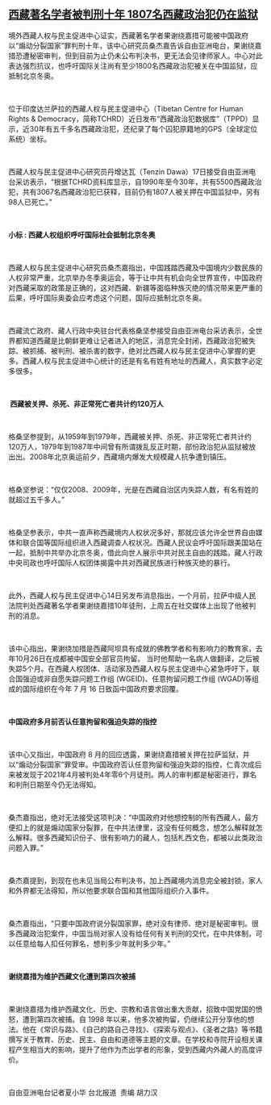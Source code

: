 <!--1639733569000-->
[西藏著名学者被判刑十年  1807名西藏政治犯仍在监狱](https://www.rfa.org/mandarin/yataibaodao/shaoshuminzu/hx1-12172021043242.html)
------

<p>境外西藏人权与民主促进中心证实，西藏著名学者果谢绕嘉措可能被中国政府以“煽动分裂国家”罪判刑十年，该中心研究员桑杰嘉告诉自由亚洲电台，果谢绕嘉措恐遭秘密审判，但到目前为止仍未公布判决书，更无法会见律师家人。中心对此表达强烈抗议，也呼吁国际关注尚有至少1800名西藏政治犯被关在中国监狱，应抵制北京冬奥。</p><p> </p><p>位于印度达兰萨拉的西藏人权与民主促进中心（Tibetan Centre for Human Rights &amp; Democracy，简称TCHRD）近日发布“西藏政治犯数据库”（TPPD）显示，近30年有五千多名西藏政治犯，还纪录了每个囚犯原籍地的GPS（全球定位系统）坐标。</p><p> </p><p>西藏人权与民主促进中心研究员丹增达瓦（Tenzin Dawa）17日接受自由亚洲电台采访表示，“根据TCHRD资料库显示，自1990年至今30年，共有5500西藏政治犯，共有3067名西藏政治犯已获释，目前仍有1807人被关押在中国监狱中，另有98人已死亡。”</p><p> </p><p><strong>小标</strong><strong> : </strong><strong>西藏人权组织呼吁国际社会抵制北京冬奥</strong></p><p> </p><p>西藏人权与民主促进中心研究员桑杰嘉指出，中国践踏西藏及中国境内少数民族的人权非常严重，北京举办冬季奥运会，等于让中共有机会向全世界宣传，中国政府对西藏采取的政策是正确的，这对西藏、新疆等面临种族灭绝的情况带来更严重的后果，呼吁国际奥委会应考虑这个问题，国际应抵制北京冬奥。</p><p> </p><p>西藏流亡政府、藏人行政中央驻台代表格桑坚参接受自由亚洲电台采访表示，全世界都知道西藏是比朝鲜更难让记者进入的地区，消息完全封闭，西藏政治犯被失踪、被抓捕、被判刑、被杀害的数字，绝对比西藏人权与民主促进中心掌握的更多。西藏人权与民主促进中心统计的还是有名有姓有地址的西藏人，真实数字必定多很多。</p><p> </p><p><strong> </strong><strong>西藏被关押、杀死、非正常死亡者共计约</strong><strong>120</strong><strong>万人</strong></p><p> </p><p>格桑坚参提到，从1959年到1979年，西藏被关押、杀死、非正常死亡者共计约120万人，1979年到1987年中间曾有所谓拨乱反正时期，部份政治犯从监狱被放出出。2008年北京奥运前夕，西藏境内爆发大规模藏人抗争遭到镇压。</p><p> </p><p>格桑坚参说：“仅仅2008、2009年，光是在西藏自治区内失踪人数，有名有姓的就超过五千多人。”</p><p> </p><p>格桑坚参表示，中共一直声称西藏境内人权状况多好，那就应该允许全世界自由媒体和联合国等国际组织进入西藏调查人权状况。西藏人民议会呼吁国际跟美国站在一起，抵制中共举办北京冬奥，借此向世人展示中共对民主自由的践踏。藏人行政中央司政也呼吁国际人权团体揭露中共对西藏民族进行种族灭绝的暴行。 </p><p> </p><p>此外，西藏人权与民主促进中心14日另发布消息指出，一个月前，拉萨中级人民法院判处西藏著名学者果谢绕嘉措10年徒刑，上周五在社交媒体上出现了他被判刑的消息。</p><p> </p><p>该中心指出，果谢绕加措是西藏阿坝具有成就的佛教学者和有影响力的教育家，去年10月26日在成都被中国安全部官员拘留。 当时他帮助一名病人做翻译，之后被失踪5个月。在西藏人权团体、活动家及西藏人权与民主促进中心紧急呼吁下，联合国强迫或非自愿失踪问题工作组 (WGEID)、任意拘留问题工作组 (WGAD)等组成的国际组织在今年 7 月 16 日致函中国政府要求回覆。</p><p> </p><p><strong>中国政府</strong><strong>多月前否认任意拘留和强迫失踪的指控</strong></p><p> </p><p>该中心又指出，中国政府 8 月的回应透露，果谢绕嘉措被关押在拉萨监狱，并以“煽动分裂国家”罪受审。中国政府否认任意拘留和强迫失踪的指控，仁青次成后来被发现于2021年4月被判处4年零6个月徒刑。两人的审判都是秘密进行，罪名和判刑日期至今仍无法得知。</p><p> </p><p>桑杰嘉指出，绝对无法接受这项判决：“中国政府对他想控制的所有西藏人，最方便扣上的就是煽动国家分裂罪，在中共法律里，这没有任何概念，想怎么解释就怎么解释。很多西藏知识份子、很有影响力的藏人，包括札西文色，都被以此类政治问题入罪。”</p><p> </p><p>桑杰嘉提到，到现在也未见当局公布判决书，加上西藏境内消息完全被封锁，家人和外界都无法得知，所以他要求联合国和其他国际组织介入事件。</p><p> </p><p>桑杰嘉指出，“只要中国政府说分裂国家罪，绝对没有律师、绝对是秘密审判。很多西藏政治犯案件，中国当局对家人没有给任何有关判刑的交代，在中共体制，可以任意给每人扣任何罪名，想判多少年就判多少年。”</p><p> </p><p><strong>谢绕嘉措为维护西藏文化遭到第四次被捕</strong></p><p> </p><p>果谢绕嘉措为维护西藏文化、历史、宗教和语言做出重大贡献，招致中国党国的愤怒，遭到第四次被捕。自 1998 年以来，他多次被拘留，仍继续公开分享他的想法。他在《常识与路》、《自己的路自己寻找》、《探索与观点》、《圣者之路》等书籍撰写关于教育、历史、民主、自由和道德等主题的文章。在学校和寺院开设相关课程产生相当大的影响，提升了他作为杰出学者的形象，受到西藏内外藏人的高度评价。</p><p> </p><p>自由亚洲电台记者夏小华 台北报道  责编 胡力汉</p><p> </p><p> </p>
